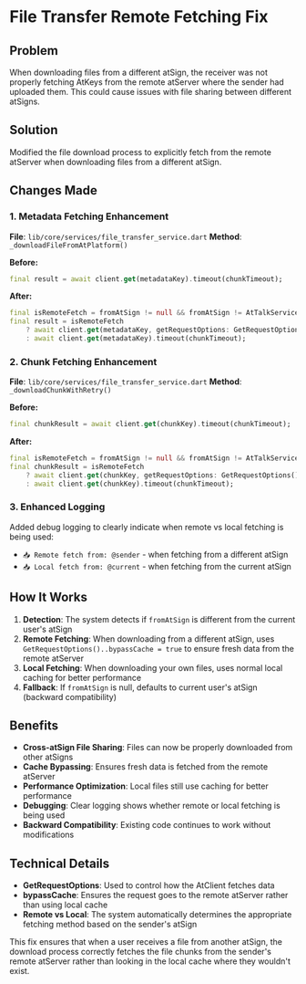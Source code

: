 # File Transfer Remote Fetching Fix

## Problem
When downloading files from a different atSign, the receiver was not properly fetching AtKeys from the remote atServer where the sender had uploaded them. This could cause issues with file sharing between different atSigns.

## Solution
Modified the file download process to explicitly fetch from the remote atServer when downloading files from a different atSign.

## Changes Made

### 1. Metadata Fetching Enhancement
**File**: `lib/core/services/file_transfer_service.dart`
**Method**: `_downloadFileFromAtPlatform()`

**Before:**
```dart
final result = await client.get(metadataKey).timeout(chunkTimeout);
```

**After:**
```dart
final isRemoteFetch = fromAtSign != null && fromAtSign != AtTalkService.instance.currentAtSign;
final result = isRemoteFetch
    ? await client.get(metadataKey, getRequestOptions: GetRequestOptions()..bypassCache = true).timeout(chunkTimeout)
    : await client.get(metadataKey).timeout(chunkTimeout);
```

### 2. Chunk Fetching Enhancement
**File**: `lib/core/services/file_transfer_service.dart`
**Method**: `_downloadChunkWithRetry()`

**Before:**
```dart
final chunkResult = await client.get(chunkKey).timeout(chunkTimeout);
```

**After:**
```dart
final isRemoteFetch = fromAtSign != null && fromAtSign != AtTalkService.instance.currentAtSign;
final chunkResult = isRemoteFetch
    ? await client.get(chunkKey, getRequestOptions: GetRequestOptions()..bypassCache = true).timeout(chunkTimeout)
    : await client.get(chunkKey).timeout(chunkTimeout);
```

### 3. Enhanced Logging
Added debug logging to clearly indicate when remote vs local fetching is being used:
- `📥 Remote fetch from: @sender` - when fetching from a different atSign
- `📥 Local fetch from: @current` - when fetching from the current atSign

## How It Works

1. **Detection**: The system detects if `fromAtSign` is different from the current user's atSign
2. **Remote Fetching**: When downloading from a different atSign, uses `GetRequestOptions()..bypassCache = true` to ensure fresh data from the remote atServer
3. **Local Fetching**: When downloading your own files, uses normal local caching for better performance
4. **Fallback**: If `fromAtSign` is null, defaults to current user's atSign (backward compatibility)

## Benefits

- **Cross-atSign File Sharing**: Files can now be properly downloaded from other atSigns
- **Cache Bypassing**: Ensures fresh data is fetched from the remote atServer
- **Performance Optimization**: Local files still use caching for better performance
- **Debugging**: Clear logging shows whether remote or local fetching is being used
- **Backward Compatibility**: Existing code continues to work without modifications

## Technical Details

- **GetRequestOptions**: Used to control how the AtClient fetches data
- **bypassCache**: Ensures the request goes to the remote atServer rather than using local cache
- **Remote vs Local**: The system automatically determines the appropriate fetching method based on the sender's atSign

This fix ensures that when a user receives a file from another atSign, the download process correctly fetches the file chunks from the sender's remote atServer rather than looking in the local cache where they wouldn't exist.
